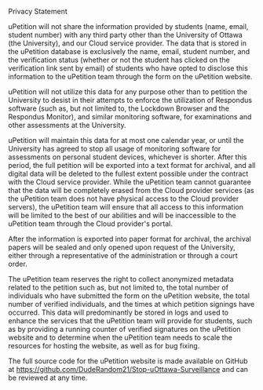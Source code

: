 Privacy Statement

uPetition will not share the information provided by students (name, email, student number) with any third party other than the University of Ottawa (the University), and our Cloud service provider. The data that is stored in the uPetition database is exclusively the name, email, student number, and the verification status (whether or not the student has clicked on the verification link sent by email) of students who have opted to disclose this information to the uPetition team through the form on the uPetition website.

uPetition will not utilize this data for any purpose other than to petition the University to desist in their attempts to enforce the utilization of Respondus software (such as, but not limited to, the Lockdown Browser and the Respondus Monitor), and similar monitoring software, for examinations and other assessments at the University.

uPetition will maintain this data for at most one calendar year, or until the University has agreed to stop all usage of monitoring software for assessments on personal student devices, whichever is shorter. After this period, the full petition will be exported into a text format for archival, and all digital data will be deleted to the fullest extent possible under the contract with the Cloud service provider. While the uPetition team cannot guarantee that the data will be completely erased from the Cloud provider services (as the uPetition team does not have physical access to the Cloud provider servers), the uPetition team will ensure that all access to this information will be limited to the best of our abilities and will be inaccessible to the uPetition team through the Cloud provider's portal.

After the information is exported into paper format for archival, the archival papers will be sealed and only opened upon request of the University, either through a representative of the administration or through a court order.

The uPetition team reserves the right to collect anonymized metadata related to the petition such as, but not limited to, the total number of individuals who have submitted the form on the uPetition website, the total number of verified individuals, and the times at which petition signings have occurred. This data will predominantly be stored in logs and used to enhance the services that the uPetition team will provide for students, such as by providing a running counter of verified signatures on the uPetition website and to determine when the uPetition team needs to scale the resources for hosting the website, as well as for bug fixing.

The full source code for the uPetition website is made available on GitHub at https://github.com/DudeRandom21/Stop-uOttawa-Surveillance and can be reviewed at any time.
